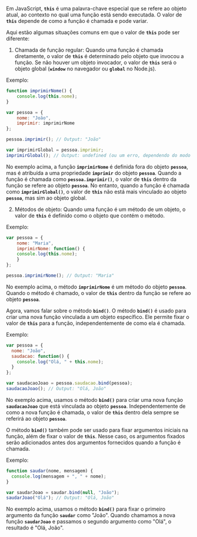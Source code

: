 Em JavaScript, **`this`** é uma palavra-chave especial que se refere ao objeto atual, ao contexto no qual uma função está sendo executada. O valor de **`this`** depende de como a função é chamada e pode variar.

Aqui estão algumas situações comuns em que o valor de **`this`** pode ser diferente:

1. Chamada de função regular:
Quando uma função é chamada diretamente, o valor de **`this`** é determinado pelo objeto que invocou a função. Se não houver um objeto invocador, o valor de **`this`** será o objeto global (**`window`** no navegador ou **`global`** no Node.js).
    
Exemplo:

```javascript
function imprimirNome() {
    console.log(this.nome);
}

var pessoa = {
    nome: "João",
    imprimir: imprimirNome
};

pessoa.imprimir(); // Output: "João"

var imprimirGlobal = pessoa.imprimir;
imprimirGlobal(); // Output: undefined (ou um erro, dependendo do modo estrito)
```
    
No exemplo acima, a função **`imprimirNome`** é definida fora do objeto **`pessoa`**, mas é atribuída a uma propriedade **`imprimir`** do objeto **`pessoa`**. Quando a função é chamada como **`pessoa.imprimir()`**, o valor de **`this`** dentro da função se refere ao objeto **`pessoa`**. No entanto, quando a função é chamada como **`imprimirGlobal()`**, o valor de **`this`** não está mais vinculado ao objeto **`pessoa`**, mas sim ao objeto global.
    
2. Métodos de objeto:
Quando uma função é um método de um objeto, o valor de **`this`** é definido como o objeto que contém o método.
    
Exemplo:

```javascript
var pessoa = {
    nome: "Maria",
    imprimirNome: function() {
    console.log(this.nome);
    }
};

pessoa.imprimirNome(); // Output: "Maria"
```

No exemplo acima, o método **`imprimirNome`** é um método do objeto **`pessoa`**. Quando o método é chamado, o valor de **`this`** dentro da função se refere ao objeto **`pessoa`**.
    
Agora, vamos falar sobre o método **`bind()`**. O método **`bind()`** é usado para criar uma nova função vinculada a um objeto específico. Ele permite fixar o valor de **`this`** para a função, independentemente de como ela é chamada.

Exemplo:

```javascript
var pessoa = {
  nome: "João",
  saudacao: function() {
    console.log("Olá, " + this.nome);
  }
};

var saudacaoJoao = pessoa.saudacao.bind(pessoa);
saudacaoJoao(); // Output: "Olá, João"
```

No exemplo acima, usamos o método **`bind()`** para criar uma nova função **`saudacaoJoao`** que está vinculada ao objeto **`pessoa`**. Independentemente de como a nova função é chamada, o valor de **`this`** dentro dela sempre se referirá ao objeto **`pessoa`**.

O método **`bind()`** também pode ser usado para fixar argumentos iniciais na função, além de fixar o valor de **`this`**. Nesse caso, os argumentos fixados serão adicionados antes dos argumentos fornecidos quando a função é chamada.

Exemplo:

```javascript
function saudar(nome, mensagem) {
  console.log(mensagem + ", " + nome);
}

var saudarJoao = saudar.bind(null, "João");
saudarJoao("Olá"); // Output: "Olá, João"
```

No exemplo acima, usamos o método **`bind()`** para fixar o primeiro argumento da função **`saudar`** como "João". Quando chamamos a nova função **`saudarJoao`** e passamos o segundo argumento como "Olá", o resultado é "Olá, João".
